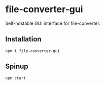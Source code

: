 # file-converter-gui

Self-hostable GUI interface for file-converter.

## Installation

```terminal
npm i file-converter-gui
```

## Spinup

```terminal
npm start
```
